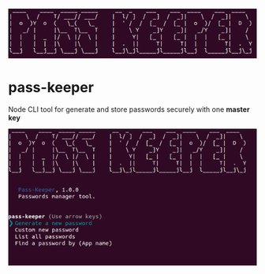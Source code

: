 
![react-DraftJs-Demo - Animated gif demo](src/demo/pass-keeper-logo.png)
# pass-keeper
Node CLI tool for generate and store passwords securely with one **master key**


![react-DraftJs-Demo - Animated gif demo](src/demo/pass-keeper.png)

